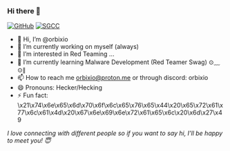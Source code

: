### Hi there 👋
[![GitHub](https://img.shields.io/badge/dynamic/json?logo=github&label=GitHub&labelColor=495867&color=495867&query=%24.data.totalSubs&url=https%3A%2F%2Fapi.spencerwoo.com%2Fsubstats%2F%3Fsource%3Dgithub%26queryKey%3Dorbixio&style=flat-square)](https://github.com/orbixio)    [![SGCC](https://img.shields.io/badge/SGCC-SGCC-009994)]()
- 👋 Hi, I’m @orbixio
- 🔭 I’m currently working on myself (always)
- 👀 I’m interested in Red Teaming ...
- 🌱 I’m currently learning Malware Development (Red Teamer Swag)  ⊙﹏⊙∥
- 📫 How to reach me orbixio@proton.me or through discord: orbixio
- 😄 Pronouns: Hecker/Hecking
- ⚡ Fun fact: \x21\x74\x6e\x65\x6d\x70\x6f\x6c\x65\x76\x65\x44\x20\x65\x72\x61\x77\x6c\x61\x4d\x20\x67\x6e\x69\x6e\x72\x61\x65\x6c\x20\x6d\x27\x49

*I love connecting with different people so if you want to say hi, I'll be happy to meet you! 😇*
